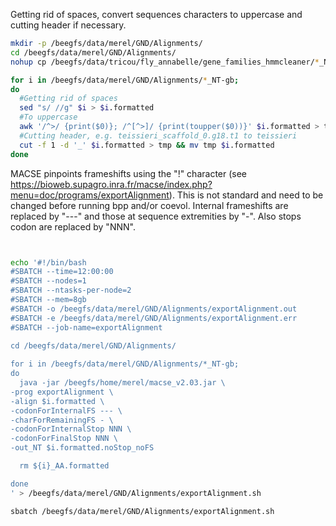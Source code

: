 
Getting rid of spaces, convert sequences characters to uppercase and cutting header if necessary.

```bash
mkdir -p /beegfs/data/merel/GND/Alignments/
cd /beegfs/data/merel/GND/Alignments/
nohup cp /beegfs/data/tricou/fly_annabelle/gene_families_hmmcleaner/*_NT-gb /beegfs/data/merel/GND/Alignments/ &> copy.log &

for i in /beegfs/data/merel/GND/Alignments/*_NT-gb;
do
  #Getting rid of spaces
  sed "s/ //g" $i > $i.formatted
  #To uppercase
  awk '/^>/ {print($0)}; /^[^>]/ {print(toupper($0))}' $i.formatted > tmp && mv tmp $i.formatted
  #Cutting header, e.g. teissieri_scaffold_0.g18.t1 to teissieri
  cut -f 1 -d '_' $i.formatted > tmp && mv tmp $i.formatted
done
```

MACSE pinpoints frameshifts using the "!" character (see https://bioweb.supagro.inra.fr/macse/index.php?menu=doc/programs/exportAlignment). This is not standard and need to be changed before running bpp and/or coevol. Internal frameshifts are replaced by "---" and those at sequence extremities by "-". Also stops codon are replaced by "NNN".

```bash


echo '#!/bin/bash
#SBATCH --time=12:00:00
#SBATCH --nodes=1
#SBATCH --ntasks-per-node=2
#SBATCH --mem=8gb
#SBATCH -o /beegfs/data/merel/GND/Alignments/exportAlignment.out
#SBATCH -e /beegfs/data/merel/GND/Alignments/exportAlignment.err
#SBATCH --job-name=exportAlignment
  
cd /beegfs/data/merel/GND/Alignments/

for i in /beegfs/data/merel/GND/Alignments/*_NT-gb;
do
  java -jar /beegfs/home/merel/macse_v2.03.jar \
-prog exportAlignment \
-align $i.formatted \
-codonForInternalFS --- \
-charForRemainingFS - \
-codonForInternalStop NNN \
-codonForFinalStop NNN \
-out_NT $i.formatted.noStop_noFS 

  rm ${i}_AA.formatted

done
' > /beegfs/data/merel/GND/Alignments/exportAlignment.sh

sbatch /beegfs/data/merel/GND/Alignments/exportAlignment.sh


```


